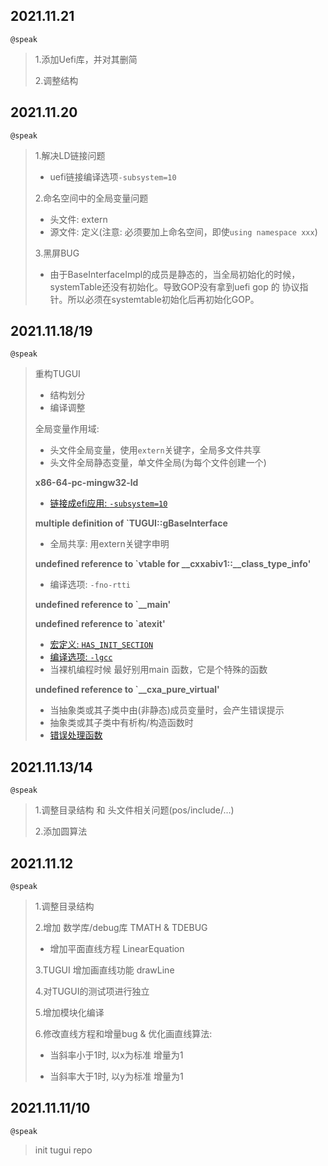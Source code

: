 ## 2021.11.21

`@speak`

>
>1.添加Uefi库，并对其删简
>
>2.调整结构

## 2021.11.20

`@speak`

>1.解决LD链接问题
>
>- uefi链接编译选项`-subsystem=10`
>
>2.命名空间中的全局变量问题
>
>- 头文件: extern
>- 源文件: 定义(注意: 必须要加上命名空间，即使`using namespace xxx`)
>
>3.黑屏BUG
>
>- 由于BaseInterfaceImpl的成员是静态的，当全局初始化的时候，systemTable还没有初始化。导致GOP没有拿到uefi gop 的 协议指针。所以必须在systemtable初始化后再初始化GOP。



## 2021.11.18/19

`@speak`

>重构TUGUI
>
>- 结构划分
>- 编译调整
>
>全局变量作用域:
>
>- 头文件全局变量，使用`extern`关键字，全局多文件共享
>- 头文件全局静态变量，单文件全局(为每个文件创建一个)
>
>**x86-64-pc-mingw32-ld**
>
>- [链接成efi应用: `-subsystem=10`](https://binutils.sourceware.narkive.com/9ldS6K7n/linking-efi-applications-with-x86-64-pc-mingw32-ld)
>
>**multiple definition of `TUGUI::gBaseInterface**
>
>- 全局共享: 用extern关键字申明
>
>**undefined reference to `vtable for __cxxabiv1::__class_type_info'**
>
>- 编译选项: `-fno-rtti`
>
>**undefined reference to `__main'**
>
>**undefined reference to `atexit'**
>
>- [宏定义:  `HAS_INIT_SECTION`](https://gcc.gnu.org/onlinedocs/gcc-4.5.0/gccint/Macros-for-Initialization.html)
>- [编译选项: `-lgcc`](https://gcc.gnu.org/onlinedocs/gccint/Collect2.html)
>- 当裸机编程时候 最好别用main 函数，它是个特殊的函数
>
>**undefined reference to `__cxa_pure_virtual'**
>
>- 当抽象类或其子类中由(非静态)成员变量时，会产生错误提示
>- 抽象类或其子类中有析构/构造函数时
>- [错误处理函数](https://stackoverflow.com/questions/920500/what-is-the-purpose-of-cxa-pure-virtual)

## 2021.11.13/14

`@speak`

> 1.调整目录结构 和 头文件相关问题(pos/include/...)
>
> 2.添加圆算法

## 2021.11.12

`@speak`

> 1.调整目录结构
>
> 2.增加 数学库/debug库 TMATH & TDEBUG
>
> - 增加平面直线方程 LinearEquation
>
> 3.TUGUI 增加画直线功能 drawLine
>
> 4.对TUGUI的测试项进行独立
>
> 5.增加模块化编译
>
> 6.修改直线方程和增量bug & 优化画直线算法: 
>
> - 当斜率小于1时, 以x为标准 增量为1
>
> - 当斜率大于1时, 以y为标准 增量为1

## 2021.11.11/10

`@speak`

> init tugui repo
